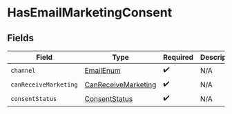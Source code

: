# HasEmailMarketingConsent


## Fields

| Field                                                                 | Type                                                                  | Required                                                              | Description                                                           |
| --------------------------------------------------------------------- | --------------------------------------------------------------------- | --------------------------------------------------------------------- | --------------------------------------------------------------------- |
| `channel`                                                             | [EmailEnum](../../models/components/EmailEnum.md)                     | :heavy_check_mark:                                                    | N/A                                                                   |
| `canReceiveMarketing`                                                 | [CanReceiveMarketing](../../models/components/CanReceiveMarketing.md) | :heavy_check_mark:                                                    | N/A                                                                   |
| `consentStatus`                                                       | [ConsentStatus](../../models/components/ConsentStatus.md)             | :heavy_check_mark:                                                    | N/A                                                                   |